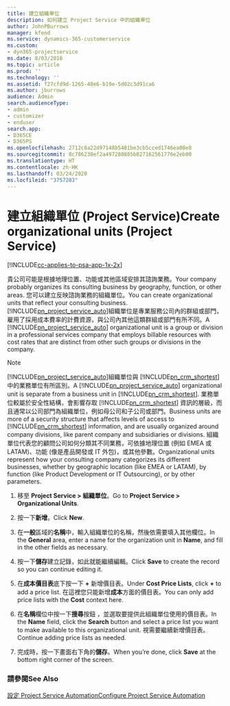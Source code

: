```yaml
---
title: 建立組織單位
description: 如何建立 Project Service 中的組織單位
author: JohnPBurrows
manager: kfend
ms.service: dynamics-365-customerservice
ms.custom:
- dyn365-projectservice
ms.date: 8/03/2018
ms.topic: article
ms.prod: ''
ms.technology: ''
ms.assetid: f27cfd9d-1265-40e6-b19e-5d02c3d91ca6
ms.author: jburrows
audience: Admin
search.audienceType:
- admin
- customizer
- enduser
search.app:
- D365CE
- D365PS
ms.openlocfilehash: 2712c8a22d97148b5481be3cb5cced1746ea08e8
ms.sourcegitcommit: 8c786230ef2a497280885b827162561776e2eb00
ms.translationtype: HT
ms.contentlocale: zh-HK
ms.lasthandoff: 03/24/2020
ms.locfileid: "3757203"
---
```

# <a name="create-organizational-units-project-service"></a><span data-ttu-id="a7350-103">建立組織單位 (Project Service)</span><span class="sxs-lookup"><span data-stu-id="a7350-103">Create organizational units (Project Service)</span></span>

[!INCLUDE[cc-applies-to-psa-app-1x-2x](../includes/cc-applies-to-psa-app-1x-2x.md)]

<span data-ttu-id="a7350-104">貴公司可能是根據地理位置、功能或其他區域安排其諮詢業務。</span><span class="sxs-lookup"><span data-stu-id="a7350-104">Your company probably organizes its consulting business by geography, function, or other areas.</span></span> <span data-ttu-id="a7350-105">您可以建立反映諮詢業務的組織單位。</span><span class="sxs-lookup"><span data-stu-id="a7350-105">You can create organizational units that reflect your consulting business.</span></span> <span data-ttu-id="a7350-106">[!INCLUDE[pn_project_service_auto](../includes/pn-project-service-auto.md)]組織單位是專業服務公司內的群組或部門，雇用了採用成本費率的計費資源，與公司內其他這類群組或部門有所不同。</span><span class="sxs-lookup"><span data-stu-id="a7350-106">A [!INCLUDE[pn_project_service_auto](../includes/pn-project-service-auto.md)] organizational unit is a group or division in a professional services company that employs billable resources with cost rates that are distinct from other such groups or divisions in the company.</span></span>  
  
> [!NOTE]
>  <span data-ttu-id="a7350-107">[!INCLUDE[pn_project_service_auto](../includes/pn-project-service-auto.md)]組織單位與 [!INCLUDE[pn_crm_shortest](../includes/pn-crm-shortest.md)] 中的業務單位有所區別。</span><span class="sxs-lookup"><span data-stu-id="a7350-107">A [!INCLUDE[pn_project_service_auto](../includes/pn-project-service-auto.md)] organizational unit is separate from a business unit in [!INCLUDE[pn_crm_shortest](../includes/pn-crm-shortest.md)].</span></span> <span data-ttu-id="a7350-108">業務單位較屬於安全性結構，會影響存取 [!INCLUDE[pn_crm_shortest](../includes/pn-crm-shortest.md)] 資訊的層級，而且通常以公司部門為組織單位，例如母公司和子公司或部門。</span><span class="sxs-lookup"><span data-stu-id="a7350-108">Business units are more of a security structure that affects levels of access to [!INCLUDE[pn_crm_shortest](../includes/pn-crm-shortest.md)] information, and are usually organized around company divisions, like parent company and subsidiaries or divisions.</span></span> <span data-ttu-id="a7350-109">組織單位代表您的顧問公司如何分類其不同業務，可依據地理位置 (例如 EMEA 或 LATAM)、功能 (像是產品開發或 IT 外包)，或其他參數。</span><span class="sxs-lookup"><span data-stu-id="a7350-109">Organizational units represent how your consulting company categorizes its different businesses, whether by geographic location (like EMEA or LATAM), by function (like Product Development or IT Outsourcing), or by other parameters.</span></span>  
  
1.  <span data-ttu-id="a7350-110">移至 **Project Service > 組織單位**。</span><span class="sxs-lookup"><span data-stu-id="a7350-110">Go to **Project Service > Organizational Units**.</span></span>  
  
2.  <span data-ttu-id="a7350-111">按一下**新增**。</span><span class="sxs-lookup"><span data-stu-id="a7350-111">Click **New**.</span></span>  
  
3.  <span data-ttu-id="a7350-112">在**一般**區域的**名稱**中，輸入組織單位的名稱，然後依需要填入其他欄位。</span><span class="sxs-lookup"><span data-stu-id="a7350-112">In the **General** area, enter a name for the organization unit in **Name**, and fill in the other fields as necessary.</span></span>  
  
4.  <span data-ttu-id="a7350-113">按一下**儲存**建立記錄，如此就能繼續編輯。</span><span class="sxs-lookup"><span data-stu-id="a7350-113">Click **Save** to create the record so you can continue editing it.</span></span>  
  
5.  <span data-ttu-id="a7350-114">在**成本價目表**底下按一下 **+** 新增價目表。</span><span class="sxs-lookup"><span data-stu-id="a7350-114">Under **Cost Price Lists**, click **+** to add a price list.</span></span> <span data-ttu-id="a7350-115">在這裡您只能新增**成本**方面的價目表。</span><span class="sxs-lookup"><span data-stu-id="a7350-115">You can only add price lists with the **Cost** context here.</span></span>  
  
6.  <span data-ttu-id="a7350-116">在**名稱**欄位中按一下**搜尋**按鈕 ，並選取要提供此組織單位使用的價目表。</span><span class="sxs-lookup"><span data-stu-id="a7350-116">In the **Name** field, click the **Search** button and select a price list you want to make available to this organizational unit.</span></span> <span data-ttu-id="a7350-117">視需要繼續新增價目表。</span><span class="sxs-lookup"><span data-stu-id="a7350-117">Continue adding price lists as needed.</span></span>  
  
7.  <span data-ttu-id="a7350-118">完成時，按一下畫面右下角的**儲存**。</span><span class="sxs-lookup"><span data-stu-id="a7350-118">When you’re done, click **Save** at the bottom right corner of the screen.</span></span>  
  
### <a name="see-also"></a><span data-ttu-id="a7350-119">請參閱</span><span class="sxs-lookup"><span data-stu-id="a7350-119">See Also</span></span>  
 [<span data-ttu-id="a7350-120">設定 Project Service Automation</span><span class="sxs-lookup"><span data-stu-id="a7350-120">Configure Project Service Automation</span></span>](../project-service/configure.md)
